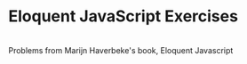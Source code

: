 <h1>Eloquent JavaScript Exercises</h1>
<br>
Problems from Marijn Haverbeke's book, Eloquent Javascript
